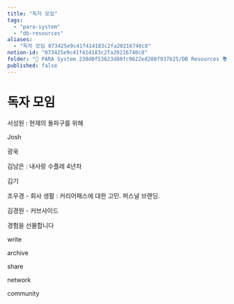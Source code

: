 ```yaml
---
title: "독자 모임"
tags:
  - "para-system"
  - "db-resources"
aliases:
  - "독자 모임 073425e9c41f414183c2fa20216740c8"
notion-id: "073425e9c41f414183c2fa20216740c8"
folder: "🚀 PARA System 230d0f53623d80fc9622ed288f937b25/DB Resources 📚 230d0f53623d81c88513e5dd43d84c47/경험을 선물합니다 940e1b1b5be146e6a6702585aa2b0cbf"
published: false
---
```


# 독자 모임

서성원 : 현재의 돌파구를 위해

Josh

광욱

김남은 : 내사랑 수플레 4년차

김기

조우경 - 회사 생활 : 커리어패스에 대한 고민. 퍼스널 브랜딩.

김경원 - 커브사이드

경험을 선물합니다

write

archive

share

network

community
